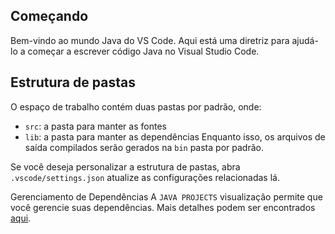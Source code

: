 ## Começando
Bem-vindo ao mundo Java do VS Code. Aqui está uma diretriz para ajudá-lo a começar a escrever código Java no Visual Studio Code.

## Estrutura de pastas
O espaço de trabalho contém duas pastas por padrão, onde:

- `src`: a pasta para manter as fontes
- `lib`: a pasta para manter as dependências
Enquanto isso, os arquivos de saída compilados serão gerados na `bin` pasta por padrão.

Se você deseja personalizar a estrutura de pastas, abra `.vscode/settings.json`  atualize as configurações relacionadas lá.

Gerenciamento de Dependências
A `JAVA PROJECTS` visualização permite que você gerencie suas dependências. Mais detalhes podem ser encontrados [aqui](https://github.com/microsoft/vscode-java-dependency#manage-dependencies).